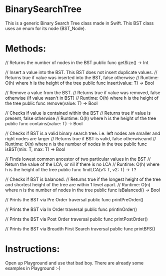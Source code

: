 # BinarySearchTree
This is a generic Binary Search Tree class made in Swift. This BST class uses an enum for its node (BST_Node).


# Methods:

// Returns the number of nodes in the BST
public func getSize() -> Int

// Insert a value into the BST. This BST does not insert duplicate values.
// Returns true if value was inserted into the BST, false otherwise
// Runtime: O(h) where h is the height of the tree
public func insert(value: T) -> Bool

// Remove a value from the BST.
// Returns true if value was removed, false otherwise (if value wasn't in BST)
// Runtime: O(h) where h is the height of the tree
public func remove(value: T) -> Bool

// Checks if value is contained within the BST
// Returns true if value is present, false otherwise
// Runtime: O(h) where h is the height of the tree
public func contains(value: T) -> Bool

// Checks if BST is a valid binary search tree. i.e. left nodes are smaller and right nodes are larger
// Returns true if BST is valid, false otherwiseand
// Runtime: O(n) where n is the number of nodes in the tree
public func isBST(min: T, max: T) -> Bool

// Finds lowest common ancestor of two particular values in the BST
// Return the value of the LCA, or nil if there is no LCA
// Runtime: O(h) where h is the height of the tree
public func findLCA(v1: T, v2: T) -> T?

// Checks if BST is balanced.
// Returns true if the longest height of the tree and shortest height of the tree are within 1 level apart.
// Runtime: O(n) where n is the number of nodes in the tree
public func isBalanced() -> Bool

// Prints the BST via Pre Order traversal
public func printPreOrder()

// Prints the BST via In Order traversal
public func printInOrder()

// Prints the BST via Post Order traversal
public func printPostOrder()

// Prints the BST via Breadth First Search traversal
public func printBFS()


# Instructions:

Open up Playground and use that bad boy. There are already some examples in Playground :-)

